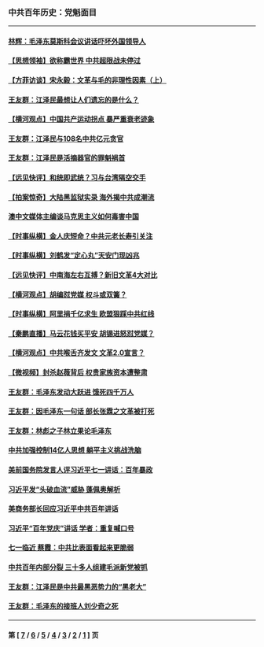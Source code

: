 ### 中共百年历史：党魁面目
---
#### [林辉：毛泽东莫斯科会议讲话吓坏外国领导人](../../pages/nf1176107/n13917931.md?09220430) 
#### [【思想领袖】欲称霸世界 中共超限战未停过](../../pages/nf1176107/n13745142.md?09220430) 
#### [【方菲访谈】宋永毅：文革与毛的非理性因素（上）](../../pages/nf1176107/n13469956.md?09220430) 
#### [王友群：江泽民最想让人们遗忘的是什么？](../../pages/nf1176107/n13408949.md?09220430) 
#### [【横河观点】中国共产运动拐点 暴严重衰老迹象](../../pages/nf1176107/n13388333.md?09220430) 
#### [王友群：江泽民与108名中共亿元贪官](../../pages/nf1176107/n13352358.md?09220430) 
#### [王友群：江泽民是活摘器官的罪魁祸首](../../pages/nf1176107/n13336903.md?09220430) 
#### [【远见快评】和统即武统？习与台湾隔空交手](../../pages/nf1176107/n13297739.md?09220430) 
#### [【拍案惊奇】大陆黑监狱实录 海外揭中共成潮流](../../pages/nf1176107/n13288853.md?09220430) 
#### [澳中文媒体主编谈马克思主义如何毒害中国](../../pages/nf1176107/n13257387.md?09220430) 
#### [【时事纵横】金人庆短命？中共元老长寿引关注](../../pages/nf1176107/n13217934.md?09220430) 
#### [【时事纵横】刘鹤发“定心丸”天安门现凶兆](../../pages/nf1176107/n13215416.md?09220430) 
#### [【远见快评】中南海左右互搏？新旧文革4大对比](../../pages/nf1176107/n13214745.md?09220430) 
#### [【横河观点】胡编怼党媒 权斗或双簧？](../../pages/nf1176107/n13210864.md?09220430) 
#### [【时事纵横】阿里捐千亿求生 欧盟狠踩中共红线](../../pages/nf1176107/n13206431.md?09220430) 
#### [【秦鹏直播】马云花钱买平安 胡锡进怒怼党媒？](../../pages/nf1176107/n13206392.md?09220430) 
#### [【横河观点】中共喉舌齐发文 文革2.0宣言？](../../pages/nf1176107/n13201248.md?09220430) 
#### [【微视频】封杀赵薇背后 权贵家族资本遭整肃](../../pages/nf1176107/n13197798.md?09220430) 
#### [王友群：毛泽东发动大跃进 饿死四千万人](../../pages/nf1176107/n13177158.md?09220430) 
#### [王友群：因毛泽东一句话 部长张霖之文革被打死](../../pages/nf1176107/n13161711.md?09220430) 
#### [王友群：林彪之子林立果论毛泽东](../../pages/nf1176107/n13128622.md?09220430) 
#### [中共加强控制14亿人思想 躺平主义挑战洗脑](../../pages/nf1176107/n13094299.md?09220430) 
#### [美前国务院发言人评习近平七一讲话：百年暴政](../../pages/nf1176107/n13066986.md?09220430) 
#### [习近平发“头破血流”威胁 蓬佩奥解析](../../pages/nf1176107/n13063604.md?09220430) 
#### [美商务部长回应习近平中共百年讲话](../../pages/nf1176107/n13062903.md?09220430) 
#### [习近平“百年党庆”讲话 学者：重复喊口号](../../pages/nf1176107/n13061411.md?09220430) 
#### [七一临近 蔡霞：中共比表面看起来更脆弱](../../pages/nf1176107/n13056418.md?09220430) 
#### [中共百年内部分裂 三十多人组建毛派新党被抓](../../pages/nf1176107/n13044023.md?09220430) 
#### [王友群：江泽民是中共最黑恶势力的“黑老大”](../../pages/nf1176107/n13022180.md?09220430) 
#### [王友群：毛泽东的接班人刘少奇之死](../../pages/nf1176107/n12991772.md?09220430) 

---
#### 第 [ [7](./7.md?09220430) / [6](./6.md?09220430) / [5](./5.md?09220430) / [4](./4.md?09220430) / [3](./3.md?09220430) / [2](./2.md?09220430) / [1](./1.md?09220430) ] 页
